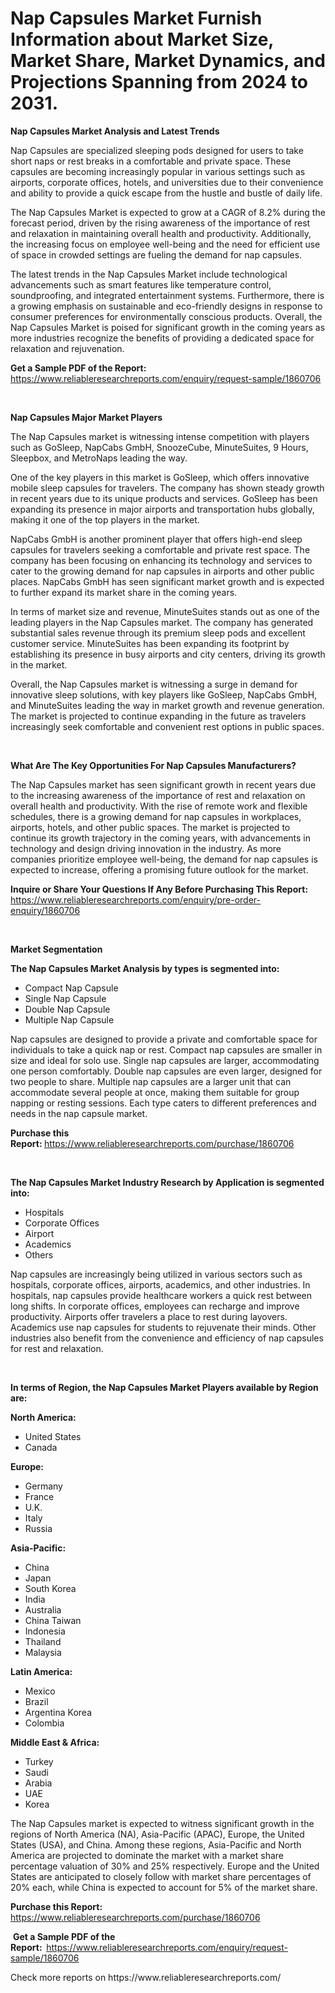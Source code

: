 <p><h1>Nap Capsules Market Furnish Information about Market Size, Market Share, Market Dynamics, and Projections Spanning from 2024 to 2031.</h1></p><p><strong>Nap Capsules Market Analysis and Latest Trends</strong></p>
<p><p>Nap Capsules are specialized sleeping pods designed for users to take short naps or rest breaks in a comfortable and private space. These capsules are becoming increasingly popular in various settings such as airports, corporate offices, hotels, and universities due to their convenience and ability to provide a quick escape from the hustle and bustle of daily life.</p><p>The Nap Capsules Market is expected to grow at a CAGR of 8.2% during the forecast period, driven by the rising awareness of the importance of rest and relaxation in maintaining overall health and productivity. Additionally, the increasing focus on employee well-being and the need for efficient use of space in crowded settings are fueling the demand for nap capsules.</p><p>The latest trends in the Nap Capsules Market include technological advancements such as smart features like temperature control, soundproofing, and integrated entertainment systems. Furthermore, there is a growing emphasis on sustainable and eco-friendly designs in response to consumer preferences for environmentally conscious products. Overall, the Nap Capsules Market is poised for significant growth in the coming years as more industries recognize the benefits of providing a dedicated space for relaxation and rejuvenation.</p></p>
<p><strong>Get a Sample PDF of the Report:&nbsp;</strong> <a href="https://www.reliableresearchreports.com/enquiry/request-sample/1860706">https://www.reliableresearchreports.com/enquiry/request-sample/1860706</a></p>
<p>&nbsp;</p>
<p><strong>Nap Capsules Major Market Players</strong></p>
<p><p>The Nap Capsules market is witnessing intense competition with players such as GoSleep, NapCabs GmbH, SnoozeCube, MinuteSuites, 9 Hours, Sleepbox, and MetroNaps leading the way. </p><p>One of the key players in this market is GoSleep, which offers innovative mobile sleep capsules for travelers. The company has shown steady growth in recent years due to its unique products and services. GoSleep has been expanding its presence in major airports and transportation hubs globally, making it one of the top players in the market.</p><p>NapCabs GmbH is another prominent player that offers high-end sleep capsules for travelers seeking a comfortable and private rest space. The company has been focusing on enhancing its technology and services to cater to the growing demand for nap capsules in airports and other public places. NapCabs GmbH has seen significant market growth and is expected to further expand its market share in the coming years.</p><p>In terms of market size and revenue, MinuteSuites stands out as one of the leading players in the Nap Capsules market. The company has generated substantial sales revenue through its premium sleep pods and excellent customer service. MinuteSuites has been expanding its footprint by establishing its presence in busy airports and city centers, driving its growth in the market.</p><p>Overall, the Nap Capsules market is witnessing a surge in demand for innovative sleep solutions, with key players like GoSleep, NapCabs GmbH, and MinuteSuites leading the way in market growth and revenue generation. The market is projected to continue expanding in the future as travelers increasingly seek comfortable and convenient rest options in public spaces.</p></p>
<p>&nbsp;</p>
<p><strong>What Are The Key Opportunities For Nap Capsules Manufacturers?</strong></p>
<p><p>The Nap Capsules market has seen significant growth in recent years due to the increasing awareness of the importance of rest and relaxation on overall health and productivity. With the rise of remote work and flexible schedules, there is a growing demand for nap capsules in workplaces, airports, hotels, and other public spaces. The market is projected to continue its growth trajectory in the coming years, with advancements in technology and design driving innovation in the industry. As more companies prioritize employee well-being, the demand for nap capsules is expected to increase, offering a promising future outlook for the market.</p></p>
<p><strong>Inquire or Share Your Questions If Any Before Purchasing This Report:</strong> <a href="https://www.reliableresearchreports.com/enquiry/pre-order-enquiry/1860706">https://www.reliableresearchreports.com/enquiry/pre-order-enquiry/1860706</a></p>
<p>&nbsp;</p>
<p><strong>Market Segmentation</strong></p>
<p><strong>The Nap Capsules Market Analysis by types is segmented into:</strong></p>
<p><ul><li>Compact Nap Capsule</li><li>Single Nap Capsule</li><li>Double Nap Capsule</li><li>Multiple Nap Capsule</li></ul></p>
<p><p>Nap capsules are designed to provide a private and comfortable space for individuals to take a quick nap or rest. Compact nap capsules are smaller in size and ideal for solo use. Single nap capsules are larger, accommodating one person comfortably. Double nap capsules are even larger, designed for two people to share. Multiple nap capsules are a larger unit that can accommodate several people at once, making them suitable for group napping or resting sessions. Each type caters to different preferences and needs in the nap capsule market.</p></p>
<p><strong>Purchase this Report:&nbsp;</strong><a href="https://www.reliableresearchreports.com/purchase/1860706">https://www.reliableresearchreports.com/purchase/1860706</a></p>
<p>&nbsp;</p>
<p><strong>The Nap Capsules Market Industry Research by Application is segmented into:</strong></p>
<p><ul><li>Hospitals</li><li>Corporate Offices</li><li>Airport</li><li>Academics</li><li>Others</li></ul></p>
<p><p>Nap capsules are increasingly being utilized in various sectors such as hospitals, corporate offices, airports, academics, and other industries. In hospitals, nap capsules provide healthcare workers a quick rest between long shifts. In corporate offices, employees can recharge and improve productivity. Airports offer travelers a place to rest during layovers. Academics use nap capsules for students to rejuvenate their minds. Other industries also benefit from the convenience and efficiency of nap capsules for rest and relaxation.</p></p>
<p>&nbsp;</p>
<p><strong>In terms of Region, the Nap Capsules Market Players available by Region are:</strong></p>
<p>
    <p> <strong> North America: </strong>
        <ul>
            <li>United States</li>
            <li>Canada</li>
        </ul>
        </p> 
    <p> <strong> Europe: </strong>
        <ul>
            <li>Germany</li>
            <li>France</li>
            <li>U.K.</li>
            <li>Italy</li>
            <li>Russia</li>
        </ul>
        </p> 
    <p> <strong> Asia-Pacific: </strong>
        <ul>
            <li>China</li>
            <li>Japan</li>
            <li>South Korea</li>
            <li>India</li>
            <li>Australia</li>
            <li>China Taiwan</li>
            <li>Indonesia</li>
            <li>Thailand</li>
            <li>Malaysia</li>
        </ul>
        </p> 
    <p> <strong> Latin America: </strong>
        <ul>
            <li>Mexico</li>
            <li>Brazil</li>
            <li>Argentina Korea</li>
            <li>Colombia</li>
        </ul>
        </p> 
    <p> <strong> Middle East & Africa: </strong>
        <ul>
            <li>Turkey</li>
            <li>Saudi</li>
            <li>Arabia</li>
            <li>UAE</li>
            <li>Korea</li>
        </ul>
    </p>
    </p>
<p><p>The Nap Capsules market is expected to witness significant growth in the regions of North America (NA), Asia-Pacific (APAC), Europe, the United States (USA), and China. Among these regions, Asia-Pacific and North America are projected to dominate the market with a market share percentage valuation of 30% and 25% respectively. Europe and the United States are anticipated to closely follow with market share percentages of 20% each, while China is expected to account for 5% of the market share.</p></p>
<p><strong>Purchase this Report: </strong><a href="https://www.reliableresearchreports.com/purchase/1860706">https://www.reliableresearchreports.com/purchase/1860706</a></p>
<p>&nbsp;<strong>Get a Sample PDF of the Report:&nbsp;&nbsp;</strong><a href="https://www.reliableresearchreports.com/enquiry/request-sample/1860706">https://www.reliableresearchreports.com/enquiry/request-sample/1860706</a></p>
<p><strong></strong></p>
<p>Check more reports on https://www.reliableresearchreports.com/</p>
